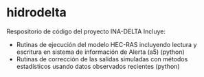 # hidrodelta
Respositorio de código del proyecto INA-DELTA
Incluye:
- Rutinas de ejecución del modelo HEC-RAS incluyendo lectura y escritura en sistema de información de Alerta (a5) (python)
- Rutinas de corrección de las salidas simuladas con métodos estadísticos usando datos observados recientes (python)
